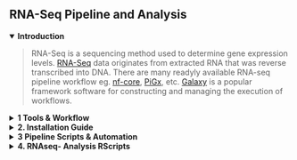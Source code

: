 ## RNA-Seq Pipeline and Analysis

<details open>
  <summary><b>Introduction</b></summary>


>  RNA-Seq is a sequencing method used to determine gene expression levels. [RNA-Seq](https://pmc.ncbi.nlm.nih.gov/articles/PMC6096346/) data originates from extracted RNA that was reverse transcribed into DNA.
There are many readyly available RNA-seq pipeline workflow eg. [nf-core](https://nf-co.re/rnaseq/3.14.0/), [PiGx](https://bioinformatics.mdc-berlin.de/pigx_docs/pigx-rna-seq.html), etc. [Galaxy](https://training.galaxyproject.org/training-material/topics/transcriptomics/tutorials/ref-based/tutorial.html) is a popular framework software for constructing and managing the execution of workflows. 
  
</details>

<details>
  <summary><b>1 Tools & Workflow </b></summary>
  
#### 1.1 List of Tools:

>  List of tools commonly used in each step of RNA-seq data analysis. Depending on the the requirements select the tools accordingly. 

1. Quality Control (QC): [FastQC](https://www.bioinformatics.babraham.ac.uk/projects/fastqc/), [MultiQC](https://github.com/MultiQC/MultiQC), & [FastQ Screen](https://www.bioinformatics.babraham.ac.uk/projects/fastq_screen/)
2. Improving Quality (Trimming and Filtering): [fastp](https://github.com/OpenGene/fastp), [Trimmomatic](http://www.usadellab.org/cms/index.php?page=trimmomatic), [Cutadapt](https://cutadapt.readthedocs.io/en/stable/), & [Skewer](https://github.com/relipmoc/skewer)
3. Read Alignment: [HISAT2](https://daehwankimlab.github.io/hisat2/manual/), [STAR](https://hbctraining.github.io/Intro-to-rnaseq-hpc-O2/lessons/03_alignment.html), [TopHat2](https://ccb.jhu.edu/software/tophat/manual.shtml), [Bowtie2](https://bowtie-bio.sourceforge.net/bowtie2/manual.shtml)
4. Transcript Assembly and Quantification: [StringTie](), [Cufflinks](), [Salmon](), [Kallisto]()
5. Differential Expression Analysis: [DESeq2](https://bioconductor.org/packages/release/bioc/html/DESeq2.html), enrichplot, pathview, edgeR, limma- R packages
6. Gene Ontology (GO) and KEGG - Pathway Analysis: [GSEA (Gene Set Enrichment Analysis)](https://software.broadinstitute.org/cancer/software/gsea/wiki/index.php/Main_Page), clusterProfiler, EnhancedVolcano, DAVID
7. Visualization: [IGV (Integrative Genomics Viewer)](https://igv.org/doc/desktop/), pheatmap, ggplot2(R packages)
8. Single-Cell RNA-seq Specific Tools: CellRanger, Seurat, & SC3

***

#### 1.2 Workflow used for this Analysis :

>  For this RNA-seq analysis, **_FastQC_** is used for initial quality control, with **_MultiQC_** summarizing the results. **_fastp_** trims adapters and low-quality bases to improve read quality before alignment with **_HISAT2_**. Differential expression analysis is done using **_DESeq2_** R package. For gene ontology (GO) and pathway analysis (KEGG), **_GSEA_** and **_clusterProfiler_** are employed, with **_pathview_** used to visualize pathways. Visualization tools include **_enrichplot, emapplot,EnhancedVolcano_** for enrichment and DEG results, while **_pheatmap, ggplot2_** handle heatmaps and other graphical representations of the data.


***

</details>
  
<details>
  <summary><b>2. Installation Guide </b></summary>

  
 #### 2.1 System Info:
  - **System:** _Ubuntu 24.04 LTS_ `lsb_release -a`
  - **RAM - threads:** _7.45G - 11threads_  `htop`
  - **Specs:** 172G avail `df -h`

  ---
  
####  2.2 Conda Env Dependencies:

- Install [Miniconda](https://docs.anaconda.com/miniconda/)
- Add [Bioconda channels](https://bioconda.github.io/)
- Create env and INSTALLATION of TOOLS:
```batchfile
conda create -n ranaseq
conda activate rnaseq
```

```batchfile
# QC TOOLS
conda install bioconda::multiqc
conda install bioconda:fastqc
conda install -c bioconda fastp
```
 
```batchfile
# ALIGNMENT TOOLS
conda install bioconda::samtools
conda install bioconda::hisat2
conda install bioconda::subread
```

---
     
####  2.3 Installation using .yml: [rnaseq_env.yml](https://github.com/gunj007/RNA-Seq/tree/main/env)

```batchfile
conda env create -f rnaseq_env.yml
```

---

####  2.4 Tools versions: use tool_name `--version` or  `-v` to the version `--help` or `-h` for user guide of the tool.
     
|Sr.no|Tools|Version|
|:----|:----|:-----:|
|1. |Miniconda|conda 24.5.0|
|2. |Python|Python 3.12.4|
|3. |FastQC|FastQC v0.12.1|
|4. |MultiQC|version 1.18|
|5. |HISAT2|version 2.2.1|
|6. |samtools|samtools 1.19.2|
|7. |Subread|featureCounts v2.0.1|

---
  </details>


<details>
  <summary><b>3 Pipeline Scripts & Automation </b></summary>
  
####  3.1 Run commands:
  - FastqQC:
    - `-a ,  --adapters`    Specifies a non-default file which contains the list of  adapter sequences which will be explicity searched against the library. The file must contain sets of named adapters in the form name[tab]sequence.  Lines prefixed with a hash will be ignored.
    - `-q --quiet `      Suppress all progress messages on stdout and only report errors.
      
                    

```batchfile
fastqc -o output_dir *.gz --threads 10 -q
```

  - MultiQC:
    - **_ERR_**: fix try `conda update multiqc`  if error prevails config.py replace ymal.load to ymal.safe_load
      
            "/home/rgitbt/miniconda3/envs/multiqc/lib/python2.7/site-packages/multiqc-1.0.dev0-py2.7.egg/multiqc/utils/config.py:44:
           YAMLLoadWarning: calling yaml.load() without Loader=... is deprecated, as the default Loader is unsafe. Please read https://msg.pyyaml.org/load for full details.

 

```batchfile
multiqc -o output_dir *zip
```

  - Fastp:
    -  `--adapter_sequence` the adapter for read1. For SE data, if not specified, the adapter will be auto-detected. For PE data, this is used if R1/R2 are found not overlapped. (string [=auto]
    -  `--adapter_sequence_r2` the adapter for read2 (PE data only). This is used if R1/R2 are found not overlapped. If not specified, it will be the same as <adapter_sequence> eg ` --adapter_sequence=AGATCGGAAGAGC --adapter_sequence_r2=AGATCGGAAGAGC` if Multiqc report adapter is "Illumina Universal Adapter"
    - `--detect_adapter_for_pe` by default, the auto-detection for adapter is for SE data input only, turn on this option to enable it for PE data.
    - `--interleaved_in `  This option will result in interleaved FASTQ output for paired-end output. Disabled by default.


```batchfile
# "> /dev/null" as no --quiet option & 2>&1 as ran in to a ERR
fastp -i "$r1" -I "$r2" -o "$out_r1" -O "$out_r2" \
  -h "$html_report" -j "$json_report" > "$log_file" 2>&1 
```

  - Samtools:
```batchfile
samtools view -bS .sam > .bam
# you can also sort by coord incase of other aligners
```

  - Hisat2:
    - `--summary-file` <path> print alignment summary to this file.
    - `--time`
    - `--quiet`  print nothing to stderr except serious errors
    - `--met-file` send metrics to file at <path> (off)

#### Genome Build : [Hisat2 Genome index](https://daehwankimlab.github.io/hisat2/howto/)
```batchfile
# Download Genome wget "link"
gunzip mgiGenome/GRCm39.primary_assembly.genome.fa.gz 
# BUID Genome this will create genome1.ht2 multiple files in genome directory
hisat2-build mgiGenome/GRCm39.primary_assembly.genome.fa genome
```

```batchfile
# RUN Command
# can use -p 10 for threads but requires more ram might crash ERR-137
hisat2 -x mgiGenome/genome/genome -1 trimmed_R1.fastq.gz -2 trimmed_R2.fastq.gz -S trimmed.sam --quiet  --summary-file alignment_summary.txt --time
```

  - Subread(featureCounts):
    - `-T <int>`            Number of the threads. 1 by default.
    -  
    - ` -g <string>  `       Specify attribute type in GTF annotation. 'gene_id' by default. Meta-features used for read counting will be extracted from annotation using the provided value.
    -  ` --extraAttributes`   Extract extra attribute types from the provided GTF annotation and include them in the counting output. These attribute types will not be used to group features. If more than one attribute type is provided they should be separated by comma.


```batchfile
featureCounts -p -t gene --extraAttributes gene_name,gene_type --primary -a annotation.gtf -o counts.txt 1.bam 2.bam nth.bam
```

  - Preprocessing: 
```batchfile
sed '1d' counts.txt > counts.tsv
# Subset on the basis of Protein_coding / exon etc 
```

---
  
####  3.2 Scripts:
  - QC Script: [qc.sh](https://github.com/gunj007/RNA-Seq/blob/main/scripts/qc.sh)
>This script performs _fastqc-multiqc-fastp-fastqc-multiqc_ for multiple files. Just provide input folder containing '.fast.gz', it will create a folder name `qcreports/` and it will create `qcreportstrim/` inside `fastp/` for trimmed reads

```batchfile
bash scripts/qc.sh ~/rawfastq
```

  - Alignment Script: [hisat2.sh](https://github.com/gunj007/RNA-Seq/blob/main/scripts/hisat2.sh)
>This scripts performs _hisat2-sam_to_bam_ provide trimmed fastq's folder ie. `fastp/` with the genome file and annotation file, it creates bam folder inside the input directory 
```batchfile
bash scripts/hisat2.sh ~/rawfastq ~/genome ~/annotations.gtf
```
---

####  3.3 Automation:
> To perform standard gene count matrix from raw FASTQ files run the [count.sh](https://github.com/gunj007/RNA-Seq/blob/main/scripts/count.sh)] script with the following command

```batchfile
#run "bash path_to_script_folder/count.sh path_to_rawfastq_folder/ path_to_genome_folder/ path_to_gtf-gff_file/.gtf
# main output of this script is featurecounts.tsv
bash scripts/count.sh ~/biostateai/raw_fastq ~/mgiGenome ~/mgiGenome/gencode.vM35.basic.annotation.gtf 
```
- Example Folder Structure:
```batchfile





```

</details>

<details>
  <summary><b>4. RNAseq- Analysis RScripts </b></summary>

#### Tabular format genes & count matrix, reproducibility of the sample and then visualize the data using scatter plots and heatmaps

- Preprocessing the pipeline's counts.tsv
```Rscript
# Install the latest version of DEseq2
# the counts file from featurecouts cam be manipulated here to generate gene count matrix
#if (!requireNamespace("BiocManager", quietly = TRUE))
#   install.packages("BiocManager")
#BiocManager::install("DESeq2")

library(DESeq2)
library(dplyr)
# Load the counts filtered .txt file
data1 <- read.table("bam/allfeaturecounts.tsv",row.names = 1, header = TRUE, sep = "\t")
dim(data1)
[1] 57132    15

colnames(data1)
[1] "Chr"                                        
 [2] "Start"                                      
 [3] "End"                                        
 [4] "Strand"                                     
 [5] "Length"                                     
 [6] "gene_name"                                  
 [7] "gene_type"                                  
 [8] "...biostateai.rawfastq.bam.Heart_ZT0_1.bam" 
 [9] "...biostateai.rawfastq.bam.Heart_ZT0_2.bam" 
[10] "...biostateai.rawfastq.bam.Heart_ZT12_1.bam"
[11] "...biostateai.rawfastq.bam.Heart_ZT12_2.bam"
[12] "...biostateai.rawfastq.bam.Liver_ZT0_1.bam" 
[13] "...biostateai.rawfastq.bam.Liver_ZT0_2.bam" 
[14] "...biostateai.rawfastq.bam.Liver_ZT12_1.bam"
[15] "...biostateai.rawfastq.bam.Liver_ZT12_2.bam"

data <- data[, !(names(data) %in% c("Chr","Start" ,"End", "Strand","Length","gene_name", "gene_type"))]

#change colnames

# Subset counts file to protein_coding as gene_type if not done before then drop col gene_name/type
data <- data1 %>% filter(gene_type == "protein_coding")
dim(data)
[1] 21652    10

data <- data[which(rowSums(data[, -1]) > 4), ]
dim(data)
[1] 15496     8
#change colnames
colnames(data)<- c("Heart_ZT0_1","Heart_ZT0_2","Heart_ZT12_1","Heart_ZT12_2","Liver_ZT0_1","Liver_ZT0_2","Liver_ZT12_1","Liver_ZT12_2")

# Fix ensemble ids with version 1st by removing dot suffix 2nd by biomart and AnnotatinHub
rownames(data) <- gsub("\\..*", "", rownames(data))
write.csv(data, file = "rna_analysis/proteincoding_geneids.csv")

write.csv(data, file = "protein_coding_geneids.csv")
```
- geneids  to gene name
```
library(org.Mm.eg.db) 
# if required gene names can be achieved 
genenames <- data[,1,drop= FALSE]
genenames$ensemblids <- rownames(data)
genenames <- genenames[, c("ensemblids", names(genenames)[1])]
row.names(genenames)<- NULL
head(genenames)
```
- DESeq Object
```
# RNA-seq data from two house mouse (Mus musculus) tissues (Heart, Liver) across 
# tow sampling times (ZT0, ZT12), with 1 biological replicates for each tissue and sampling time,
# resulting in a total of 16 paired-end FASTQ files.

org <- factor(c("m1","m1","m1","m1","m2","m2","m2","m2"))
typetissue <- factor(c("heart","heart","liver","liver","heart","heart","liver","liver"))
time <- factor(c("ZT0","ZT12","ZT0","ZT12","ZT0","ZT12","ZT0","ZT12"))
coldata <- data.frame(row.names = colnames(data), org, typetissue,time)
coldata

             org typetissue time
Heart_ZT0_1   m1      heart  ZT0
Heart_ZT0_2   m1      heart ZT12
Heart_ZT12_1  m1      liver  ZT0
Heart_ZT12_2  m1      liver ZT12
Liver_ZT0_1   m2      heart  ZT0
Liver_ZT0_2   m2      heart ZT12
Liver_ZT12_1  m2      liver  ZT0
Liver_ZT12_2  m2      liver ZT12
> 
```

```

#### 

  </details>

### [Task_results](https://github.com/gunj007/RNA-Seq/blob/main/Task_results.md)
---
